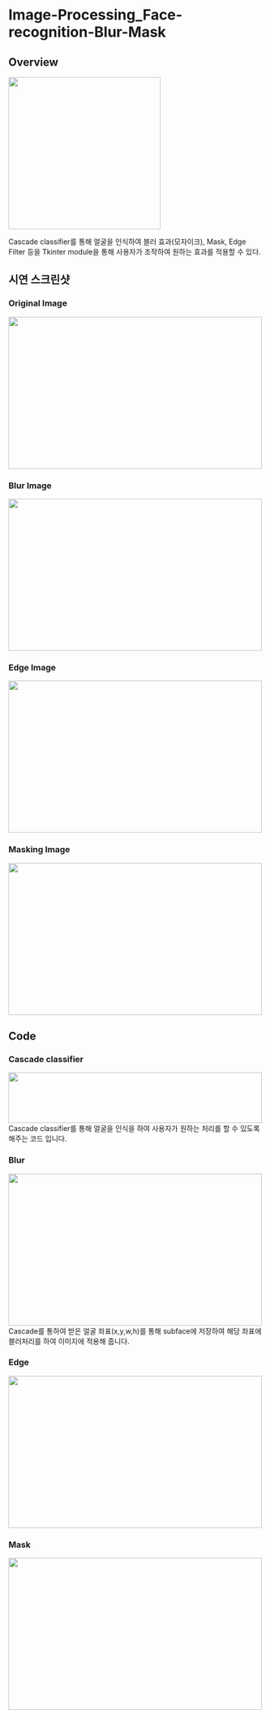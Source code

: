 # Image-Processing_Face-recognition-Blur-Mask

## Overview

<img src = 'https://user-images.githubusercontent.com/77375223/125083734-b6071100-e103-11eb-93ac-f9122e15e268.jpg' height = 300>

Cascade classifier를 통해 얼굴을 인식하여 블러 효과(모자이크), Mask, Edge Filter 등을
Tkinter module을 통해 사용자가 조작하여 원하는 효과를 적용할 수 있다.

## 시연 스크린샷

### Original Image
<img src = 'https://user-images.githubusercontent.com/77375223/125084848-ec915b80-e104-11eb-923c-188884e0a6b6.JPG' width = 500 height = 300>

### Blur Image
<img src = 'https://user-images.githubusercontent.com/77375223/125084858-eef3b580-e104-11eb-8488-6781854dc2a8.JPG' width = 500 height = 300>

### Edge Image
<img src = 'https://user-images.githubusercontent.com/77375223/125084870-f1560f80-e104-11eb-8a6f-679039f15fd0.JPG' width = 500 height = 300>

### Masking Image
<img src = 'https://user-images.githubusercontent.com/77375223/125084876-f31fd300-e104-11eb-8247-eefe926ef803.JPG' width = 500 height = 300>

## Code

### Cascade classifier
<img src = 'https://user-images.githubusercontent.com/77375223/125087434-717d7480-e107-11eb-85b3-7faae9e7cce8.JPG' width = 500 height = 100>
Cascade classifier를 통해 얼굴을 인식을 하여 사용자가 원하는 처리를 할 수 있도록 해주는 코드 입니다.


### Blur
<img src = 'https://user-images.githubusercontent.com/77375223/125087449-74786500-e107-11eb-8393-77ef913a5c03.JPG' width = 500 height = 300>
Cascade를 통하여 받은 얼굴 좌표(x,y,w,h)를 통해 subface에 저장하여 해당 좌표에 블러처리를 하여 이미지에 적용해 줍니다.

### Edge
<img src = 'https://user-images.githubusercontent.com/77375223/125087465-780bec00-e107-11eb-8994-67c64fb10557.JPG' width = 500 height = 300>

### Mask
<img src = 'https://user-images.githubusercontent.com/77375223/125087478-79d5af80-e107-11eb-81d1-e81e1966b668.JPG' width = 500 height = 300>

